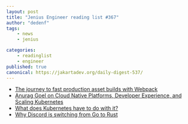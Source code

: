 ```yaml
---
layout: post
title: "Jenius Engineer reading list #367"
author: "dedenf"
tags:
    - news
    - jenius

categories:
    - readinglist
    - engineer
published: true
canonical: https://jakartadev.org/daily-digest-537/
---
```



- [The journey to fast production asset builds with Webpack](https://codeascraft.com/2020/02/03/production-webpack-builds/)
- [Anurag Goel on Cloud Native Platforms, Developer Experience, and Scaling Kubernetes](https://www.infoq.com/podcasts/cloud-native-scaling-kubernetes/)
- [What does Kubernetes have to do with it?](https://about.gitlab.com/blog/2020/02/05/kubernetes-and-multicloud/)
- [Why Discord is switching from Go to Rust](https://blog.discordapp.com/why-discord-is-switching-from-go-to-rust-a190bbca2b1f)
